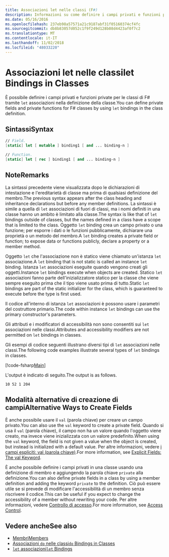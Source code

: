```yaml
---
title: Associazioni let nelle classi (F#)
description: Informazioni su come definire i campi privati e funzioni private per le classi di F# tramite associazioni 'let' nella definizione della classe.
ms.date: 05/16/2016
ms.openlocfilehash: 237eb98a57571a21c9187abf31f05160374cf4fc
ms.sourcegitcommit: db8b83057d052c1f9f249d128b08d4423af0f7c2
ms.translationtype: MT
ms.contentlocale: it-IT
ms.lasthandoff: 11/02/2018
ms.locfileid: "48033220"
---
```

# <a name="let-bindings-in-classes"></a><span data-ttu-id="5d0fd-103">Associazioni let nelle classi</span><span class="sxs-lookup"><span data-stu-id="5d0fd-103">let Bindings in Classes</span></span>

<span data-ttu-id="5d0fd-104">È possibile definire i campi privati e funzioni private per le classi di F# tramite `let` associazioni nella definizione della classe.</span><span class="sxs-lookup"><span data-stu-id="5d0fd-104">You can define private fields and private functions for F# classes by using `let` bindings in the class definition.</span></span>

## <a name="syntax"></a><span data-ttu-id="5d0fd-105">Sintassi</span><span class="sxs-lookup"><span data-stu-id="5d0fd-105">Syntax</span></span>

```fsharp
// Field.
[static] let [ mutable ] binding1 [ and ... binding-n ]

// Function.
[static] let [ rec ] binding1 [ and ... binding-n ]
```

## <a name="remarks"></a><span data-ttu-id="5d0fd-106">Note</span><span class="sxs-lookup"><span data-stu-id="5d0fd-106">Remarks</span></span>

<span data-ttu-id="5d0fd-107">La sintassi precedente viene visualizzata dopo le dichiarazioni di intestazione e l'ereditarietà di classe ma prima di qualsiasi definizione del membro.</span><span class="sxs-lookup"><span data-stu-id="5d0fd-107">The previous syntax appears after the class heading and inheritance declarations but before any member definitions.</span></span> <span data-ttu-id="5d0fd-108">La sintassi è simile a quella di `let` associazioni di fuori di classi, ma i nomi definiti in una classe hanno un ambito è limitato alla classe.</span><span class="sxs-lookup"><span data-stu-id="5d0fd-108">The syntax is like that of `let` bindings outside of classes, but the names defined in a class have a scope that is limited to the class.</span></span> <span data-ttu-id="5d0fd-109">Oggetto `let` binding crea un campo privato o una funzione; per esporre i dati o le funzioni pubblicamente, dichiarare una proprietà o un metodo del membro.</span><span class="sxs-lookup"><span data-stu-id="5d0fd-109">A `let` binding creates a private field or function; to expose data or functions publicly, declare a property or a member method.</span></span>

<span data-ttu-id="5d0fd-110">Oggetto `let` che l'associazione non è statico viene chiamato un'istanza `let` associazione.</span><span class="sxs-lookup"><span data-stu-id="5d0fd-110">A `let` binding that is not static is called an instance `let` binding.</span></span> <span data-ttu-id="5d0fd-111">Istanza `let` associazioni eseguite quando vengono creati gli oggetti.</span><span class="sxs-lookup"><span data-stu-id="5d0fd-111">Instance `let` bindings execute when objects are created.</span></span> <span data-ttu-id="5d0fd-112">Statico `let` associazioni fanno parte dell'inizializzatore statico per la classe che viene sempre eseguito prima che il tipo viene usato prima di tutto.</span><span class="sxs-lookup"><span data-stu-id="5d0fd-112">Static `let` bindings are part of the static initializer for the class, which is guaranteed to execute before the type is first used.</span></span>

<span data-ttu-id="5d0fd-113">Il codice all'interno di istanza `let` associazioni è possono usare i parametri del costruttore primario.</span><span class="sxs-lookup"><span data-stu-id="5d0fd-113">The code within instance `let` bindings can use the primary constructor's parameters.</span></span>

<span data-ttu-id="5d0fd-114">Gli attributi e i modificatori di accessibilità non sono consentiti sui `let` associazioni nelle classi.</span><span class="sxs-lookup"><span data-stu-id="5d0fd-114">Attributes and accessibility modifiers are not permitted on `let` bindings in classes.</span></span>

<span data-ttu-id="5d0fd-115">Gli esempi di codice seguenti illustrano diversi tipi di `let` associazioni nelle classi.</span><span class="sxs-lookup"><span data-stu-id="5d0fd-115">The following code examples illustrate several types of `let` bindings in classes.</span></span>

[!code-fsharp[Main](../../../../samples/snippets/fsharp/lang-ref-1/snippet3001.fs)]

<span data-ttu-id="5d0fd-116">L'output è indicato di seguito.</span><span class="sxs-lookup"><span data-stu-id="5d0fd-116">The output is as follows.</span></span>

```
10 52 1 204
```

## <a name="alternative-ways-to-create-fields"></a><span data-ttu-id="5d0fd-117">Modalità alternative di creazione di campi</span><span class="sxs-lookup"><span data-stu-id="5d0fd-117">Alternative Ways to Create Fields</span></span>

<span data-ttu-id="5d0fd-118">È anche possibile usare il `val` (parola chiave) per creare un campo privato.</span><span class="sxs-lookup"><span data-stu-id="5d0fd-118">You can also use the `val` keyword to create a private field.</span></span> <span data-ttu-id="5d0fd-119">Quando si usa il `val` (parola chiave), il campo non ha un valore quando l'oggetto viene creato, ma invece viene inizializzata con un valore predefinito.</span><span class="sxs-lookup"><span data-stu-id="5d0fd-119">When using the `val` keyword, the field is not given a value when the object is created, but instead is initialized with a default value.</span></span> <span data-ttu-id="5d0fd-120">Per altre informazioni, vedere [i campi espliciti: val (parola chiave)](explicit-fields-the-val-keyword.md).</span><span class="sxs-lookup"><span data-stu-id="5d0fd-120">For more information, see [Explicit Fields: The val Keyword](explicit-fields-the-val-keyword.md).</span></span>

<span data-ttu-id="5d0fd-121">È anche possibile definire i campi privati in una classe usando una definizione di membro e aggiungendo la parola chiave `private` alla definizione.</span><span class="sxs-lookup"><span data-stu-id="5d0fd-121">You can also define private fields in a class by using a member definition and adding the keyword `private` to the definition.</span></span> <span data-ttu-id="5d0fd-122">Ciò può essere utile se si prevede di modificare l'accessibilità di un membro senza riscrivere il codice.</span><span class="sxs-lookup"><span data-stu-id="5d0fd-122">This can be useful if you expect to change the accessibility of a member without rewriting your code.</span></span> <span data-ttu-id="5d0fd-123">Per altre informazioni, vedere [Controllo di accesso](../access-control.md).</span><span class="sxs-lookup"><span data-stu-id="5d0fd-123">For more information, see [Access Control](../access-control.md).</span></span>

## <a name="see-also"></a><span data-ttu-id="5d0fd-124">Vedere anche</span><span class="sxs-lookup"><span data-stu-id="5d0fd-124">See also</span></span>

- [<span data-ttu-id="5d0fd-125">Membri</span><span class="sxs-lookup"><span data-stu-id="5d0fd-125">Members</span></span>](index.md)
- [<span data-ttu-id="5d0fd-126">Associazioni `do` nelle classi</span><span class="sxs-lookup"><span data-stu-id="5d0fd-126">`do` Bindings in Classes</span></span>](do-bindings-in-classes.md)
- [<span data-ttu-id="5d0fd-127">`let` associazioni</span><span class="sxs-lookup"><span data-stu-id="5d0fd-127">`let` Bindings</span></span>](../functions/let-bindings.md)
